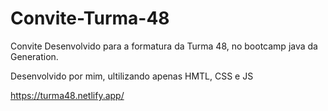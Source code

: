 # Convite-Turma-48

Convite Desenvolvido para a formatura da Turma 48, no bootcamp java da Generation. 

Desenvolvido por mim, ultilizando apenas HMTL, CSS e JS

https://turma48.netlify.app/
